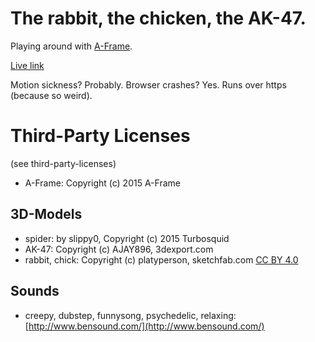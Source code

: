  # The rabbit, the chicken, the AK-47.

Playing around with [A-Frame](https://aframe.io/).

[Live link](https://i3games.github.io/weirdr/)

Motion sickness? Probably. Browser crashes? Yes. Runs over https (because so weird).

# Third-Party Licenses

(see third-party-licenses)

* A-Frame: Copyright (c) 2015 A-Frame

## 3D-Models
* spider: by slippy0, Copyright (c) 2015 Turbosquid
* AK-47: Copyright (c) AJAY896, 3dexport.com
* rabbit, chick: Copyright (c) platyperson, sketchfab.com [CC BY 4.0](http://creativecommons.org/licenses/by/4.0/)

## Sounds
* creepy, dubstep, funnysong, psychedelic, relaxing: [http://www.bensound.com/](http://www.bensound.com/)
